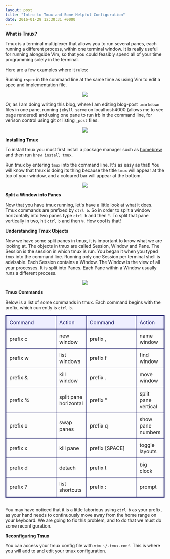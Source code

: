 ```yaml
---
layout: post
title: "Intro to Tmux and Some Helpful Configuration"
date: 2016-01-29 12:30:31 +0000
---
```


<strong> What is Tmux? </strong>

Tmux is a terminal multiplexer that allows you to run several panes, each running a different process, within one terminal window. It is really useful for running alongside Vim, so that you could feasibly spend all of your time programming solely in the terminal.

Here are a few examples where it rules:

Running `rspec` in the command line at the same time as using Vim to edit a spec and implementation file.

<p align="center">
<img src="../../../../../../../assets/tmux-example-rspec-rb-files.jpg">
</p>

Or, as I am doing writing this blog, where I am editing blog-post `.markdown` files in one pane, running `jekyll serve` on localhost:4000 (allows me to see page rendered) and using one pane to run irb in the command line, for verison control using git or listing `_post` files.

<p align="center">
<img src="../../../../../../../assets/tmux-example-post-edits-jekyll-serve.jpg">
</p>

<strong> Installing Tmux </strong>

To install tmux you must first install a package manager such as [homebrew][homebrew-install] and then run `brew install tmux`.

Run tmux by entering `tmux` into the command line. It's as easy as that! You will know that tmux is doing its thing because the title `tmux` will appear at the top of your window, and a coloured bar will appear at the bottom. 

<p align="center">
<img src="../../../../../../../assets/running-tmux.jpg">
</p>

<strong> Split a Window into Panes </strong>

Now that you have tmux running, let's have a little look at what it does. Tmux commands are prefixed by `ctrl b`. So in order to split a window horizontally into two panes type `ctrl b` and then `"`. To split that pane vertically in two, hit `ctrl b` and then `%`. How cool is that!

<strong> Understanding Tmux Objects </strong>

Now we have some split panes in tmux, it is important to know what we are looking at. The objects in tmux are called Session, Window and Pane. The Session is the session in which tmux is run. You began it when you typed `tmux` into the command line. Running only one Session per terminal shell is advisable. Each Session contains a Window. The Window is the view of all your processes. It is split into Panes. Each Pane within a Window usually runs a different process.

<p align="center">
<img src="../../../../../../../assets/tmux-objects.jpg">
</p>

<strong> Tmux Commands </strong>

Below is a list of some commands in tmux. Each command begins with the prefix, which currently is `ctrl b`.


<div align="center" style="margin-bottom: 30px;">
<table style="border-spacing: 0px; border: #111162 solid 2px;">
<tr>
<td style="width: 200px; padding: 10px; border: #111162 solid 1px; margin: 0px; color: #111162; background-color: #EEEEFF">Command</td>
<td style="padding: 10px; border: #111162 solid 1px; margin: 0px; color: #111162; background-color: #EEEEFF">Action</td>
<td style="width: 200px; padding: 10px; border: #111162 solid 1px; margin: 0px; color: #111162; background-color: #EEEEFF">Command</td>
<td style="padding: 10px; border: #111162 solid 1px; margin: 0px; color: #111162; background-color: #EEEEFF">Action</td>
</tr>
<tr>
<td style="padding: 10px; border: #111162 solid 1px; margin: 0px;">prefix c</td>
<td style="padding: 10px; border: #111162 solid 1px; margin: 0px;">new window</td>
<td style="padding: 10px; border: #111162 solid 1px; margin: 0px;">prefix ,</td>
<td style="padding: 10px; border: #111162 solid 1px; margin: 0px;">name window</td>
</tr>
<tr>
<td style="padding: 10px; border: #111162 solid 1px; margin: 0px;">prefix w</td>
<td style="padding: 10px; border: #111162 solid 1px; margin: 0px;">list windows</td>
<td style="padding: 10px; border: #111162 solid 1px; margin: 0px;">prefix f</td>
<td style="padding: 10px; border: #111162 solid 1px; margin: 0px;">find window</td>
</tr>
<tr>
<td style="padding: 10px; border: #111162 solid 1px; margin: 0px;">prefix &</td>
<td style="padding: 10px; border: #111162 solid 1px; margin: 0px;">kill window</td>
<td style="padding: 10px; border: #111162 solid 1px; margin: 0px;">prefix .</td>
<td style="padding: 10px; border: #111162 solid 1px; margin: 0px;">move window</td>
</tr>
<tr>
<td style="padding: 10px; border: #111162 solid 1px; margin: 0px;">prefix %</td>
<td style="padding: 10px; border: #111162 solid 1px; margin: 0px;">split pane horizontal</td>
<td style="padding: 10px; border: #111162 solid 1px; margin: 0px;">prefix "</td>
<td style="padding: 10px; border: #111162 solid 1px; margin: 0px;">split pane vertical</td>
</tr>
<tr>
<td style="padding: 10px; border: #111162 solid 1px; margin: 0px;">prefix o</td>
<td style="padding: 10px; border: #111162 solid 1px; margin: 0px;">swap panes</td>
<td style="padding: 10px; border: #111162 solid 1px; margin: 0px;">prefix q</td>
<td style="padding: 10px; border: #111162 solid 1px; margin: 0px;">show pane numbers</td>
</tr>
<tr>
<td style="padding: 10px; border: #111162 solid 1px; margin: 0px;">prefix x</td>
<td style="padding: 10px; border: #111162 solid 1px; margin: 0px;">kill pane</td>
<td style="padding: 10px; border: #111162 solid 1px; margin: 0px;">prefix [SPACE]</td> 
<td style="padding: 10px; border: #111162 solid 1px; margin: 0px;">toggle layouts</td>
</tr>
<tr>
<td style="padding: 10px; border: #111162 solid 1px; margin: 0px;">prefix d</td>
<td style="padding: 10px; border: #111162 solid 1px; margin: 0px;">detach</td>
<td style="padding: 10px; border: #111162 solid 1px; margin: 0px;">prefix t</td>
<td style="padding: 10px; border: #111162 solid 1px; margin: 0px;">big clock</td>
</tr>
<tr>
<td style="padding: 10px; border: #111162 solid 1px; margin: 0px;">prefix ?</td>
<td style="padding: 10px; border: #111162 solid 1px; margin: 0px;">list shortcuts</td>
<td style="padding: 10px; border: #111162 solid 1px; margin: 0px;">prefix :</td>
<td style="padding: 10px; border: #111162 solid 1px; margin: 0px;">prompt</td>
</tr>
</table>
</div>

You may have noticed that it is a little laborious using `ctrl b` as your prefix, as your hand needs to continuously move away from the home range on your keyboard. We are going to fix this problem, and to do that we must do some reconfiguration.


<strong> Reconfiguring Tmux </strong>

You can access your tmux config file with `vim ~/.tmux.conf`. This is where you will add to and edit your tmux configuration.



[homebrew-install]: http://brew.sh/
